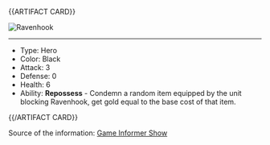 <!-- ======================================

How to Contribute: https://ggs.wiki/r/howto

Artifact-specific info: https://github.com/GGS-ORG/artifact/blob/master/README.md

====================================== -->


{{ARTIFACT CARD}}

<!-- Card image goes here. -->

![Ravenhook](https://i.imgur.com/CaS8c2z.png)

---

<!-- Card description goes here. -->

* Type: Hero
* Color: Black
* Attack: 3
* Defense: 0
* Health: 6
* Ability: **Repossess** - Condemn a random item equipped by the unit blocking Ravenhook, get gold equal to the base cost of that item.

{{/ARTIFACT CARD}}

Source of the information: [Game Informer Show](https://youtu.be/b2sWgzDAf_E?t=1h2m34s)
